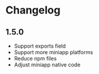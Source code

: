 # Changelog

## 1.5.0

- Support exports field
- Support more miniapp platforms
- Reduce npm files
- Adjust miniapp native code
